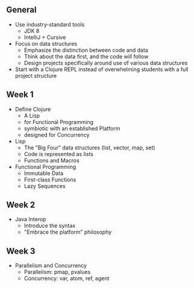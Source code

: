 ## General

* Use industry-standard tools
  * JDK 8
  * IntelliJ + Cursive
* Focus on data structures
  * Emphasize the distinction between code and data
  * Think about the data first, and the code will follow
  * Design projects specifically around use of various data structures
* Start with a Clojure REPL instead of overwhelming students with a full project structure

## Week 1

* Define Clojure
  * A Lisp
  * for Functional Programming
  * symbiotic with an established Platform
  * designed for Concurrency
* Lisp
  * The "Big Four" data structures (list, vector, map, set)
  * Code is represented as lists
  * Functions and Macros
* Functional Programming
  * Immutable Data
  * First-class Functions
  * Lazy Sequences

## Week 2

* Java Interop
  * Introduce the syntax
  * "Embrace the platform" philosophy

## Week 3

* Parallelism and Concurrency
  * Parallelism: pmap, pvalues
  * Concurrency: var, atom, ref, agent
